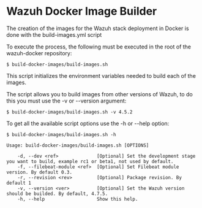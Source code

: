 # Wazuh Docker Image Builder

The creation of the images for the Wazuh stack deployment in Docker is done with the build-images.yml script

To execute the process, the following must be executed in the root of the wazuh-docker repository:

```
$ build-docker-images/build-images.sh
```

This script initializes the environment variables needed to build each of the images.

The script allows you to build images from other versions of Wazuh, to do this you must use the -v or --version argument:

```
$ build-docker-images/build-images.sh -v 4.5.2
```

To get all the available script options use the -h or --help option:

```
$ build-docker-images/build-images.sh -h

Usage: build-docker-images/build-images.sh [OPTIONS]

    -d, --dev <ref>              [Optional] Set the development stage you want to build, example rc1 or beta1, not used by default.
    -f, --filebeat-module <ref>  [Optional] Set Filebeat module version. By default 0.3.
    -r, --revision <rev>         [Optional] Package revision. By default 1
    -v, --version <ver>          [Optional] Set the Wazuh version should be builded. By default, 4.7.5.
    -h, --help                   Show this help.

```